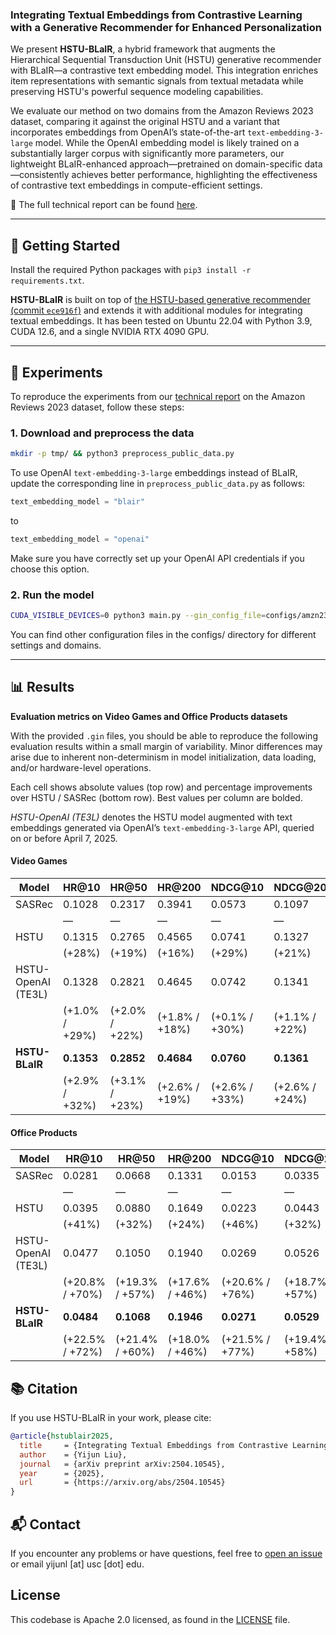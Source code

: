 ### Integrating Textual Embeddings from Contrastive Learning with a Generative Recommender for Enhanced Personalization

We present **HSTU-BLaIR**, a hybrid framework that augments the Hierarchical Sequential Transduction Unit (HSTU) generative recommender with BLaIR—a contrastive text embedding model. This integration enriches item representations with semantic signals from textual metadata while preserving HSTU's powerful sequence modeling capabilities.

We evaluate our method on two domains from the Amazon Reviews 2023 dataset, comparing it against the original HSTU and a variant that incorporates embeddings from OpenAI’s state-of-the-art `text-embedding-3-large` model. While the OpenAI embedding model is likely trained on a substantially larger corpus with significantly more parameters, our lightweight BLaIR-enhanced approach—pretrained on domain-specific data—consistently achieves better performance, highlighting the effectiveness of contrastive text embeddings in compute-efficient settings.

📄 The full technical report can be found [here](https://arxiv.org/pdf/2504.10545).

---

## 🚀 Getting Started

Install the required Python packages with ```pip3 install -r requirements.txt```.

**HSTU-BLaIR** is built on top of [the HSTU-based generative recommender (commit `ece916f`)](https://github.com/facebookresearch/generative-recommenders/tree/ece916f) and extends it with additional modules for integrating textual embeddings. It has been tested on Ubuntu 22.04 with Python 3.9, CUDA 12.6, and a single NVIDIA RTX 4090 GPU.

---

## 🧪 Experiments

To reproduce the experiments from our [technical report](https://arxiv.org/pdf/2504.10545) on the Amazon Reviews 2023 dataset, follow these steps:

### 1. Download and preprocess the data

```bash
mkdir -p tmp/ && python3 preprocess_public_data.py
```

To use OpenAI `text-embedding-3-large` embeddings instead of BLaIR, update the corresponding line in `preprocess_public_data.py` as follows:

```python
text_embedding_model = "blair"
```

to

```python
text_embedding_model = "openai"
```

Make sure you have correctly set up your OpenAI API credentials if you choose this option.


### 2. Run the model

```bash
CUDA_VISIBLE_DEVICES=0 python3 main.py --gin_config_file=configs/amzn23_game/hstu-sampled-softmax-n512-blair.gin --master_port=12345
```

You can find other configuration files in the configs/ directory for different settings and domains.

---

## 📊 Results
**Evaluation metrics on Video Games and Office Products datasets**  

With the provided `.gin` files, you should be able to reproduce the following evaluation results within a small margin of variability. Minor differences may arise due to inherent non-determinism in model initialization, data loading, and/or hardware-level operations.

Each cell shows absolute values (top row) and percentage improvements over HSTU / SASRec (bottom row). Best values per column are bolded. 

*HSTU-OpenAI (TE3L)* denotes the HSTU model augmented with text embeddings generated via OpenAI’s `text-embedding-3-large` API, queried on or before April 7, 2025. 

#### Video Games

| Model                  | HR@10     | HR@50     | HR@200    | NDCG@10   | NDCG@200  |
|------------------------|-----------|-----------|-----------|-----------|-----------|
| SASRec                | 0.1028    | 0.2317    | 0.3941    | 0.0573    | 0.1097    |
|                        | —         | —         | —         | —         | —         |
| HSTU                  | 0.1315    | 0.2765    | 0.4565    | 0.0741    | 0.1327    |
|                        | (+28%)    | (+19%)    | (+16%)    | (+29%)    | (+21%)    |
| HSTU-OpenAI (TE3L)     | 0.1328    | 0.2821    | 0.4645    | 0.0742    | 0.1341    |
|                        | (+1.0% / +29%) | (+2.0% / +22%) | (+1.8% / +18%) | (+0.1% / +30%) | (+1.1% / +22%) |
| **HSTU-BLaIR**         | **0.1353**| **0.2852**| **0.4684**| **0.0760**| **0.1361**|
|                        | (+2.9% / +32%) | (+3.1% / +23%) | (+2.6% / +19%) | (+2.6% / +33%) | (+2.6% / +24%) |

#### Office Products

| Model                  | HR@10     | HR@50     | HR@200    | NDCG@10   | NDCG@200  |
|------------------------|-----------|-----------|-----------|-----------|-----------|
| SASRec                | 0.0281    | 0.0668    | 0.1331    | 0.0153    | 0.0335    |
|                        | —         | —         | —         | —         | —         |
| HSTU                  | 0.0395    | 0.0880    | 0.1649    | 0.0223    | 0.0443    |
|                        | (+41%)    | (+32%)    | (+24%)    | (+46%)    | (+32%)    |
| HSTU-OpenAI (TE3L)     | 0.0477    | 0.1050    | 0.1940    | 0.0269    | 0.0526    |
|                        | (+20.8% / +70%) | (+19.3% / +57%) | (+17.6% / +46%) | (+20.6% / +76%) | (+18.7% / +57%) |
| **HSTU-BLaIR**         | **0.0484**| **0.1068**| **0.1946**| **0.0271**| **0.0529**|
|                        | (+22.5% / +72%) | (+21.4% / +60%) | (+18.0% / +46%) | (+21.5% / +77%) | (+19.4% / +58%) |



## 📚 Citation

If you use HSTU-BLaIR in your work, please cite:

```bibtex
@article{hstublair2025,
  title     = {Integrating Textual Embeddings from Contrastive Learning with Generative Recommender for Enhanced Personalization},
  author    = {Yijun Liu},
  journal   = {arXiv preprint arXiv:2504.10545},
  year      = {2025},
  url       = {https://arxiv.org/abs/2504.10545}
}
```

## 📬 Contact

If you encounter any problems or have questions, feel free to [open an issue](https://github.com/snapfinger/HSTU-BLaIR/issues) or email yijunl [at] usc [dot] edu.

## License
This codebase is Apache 2.0 licensed, as found in the [LICENSE](LICENSE) file.
